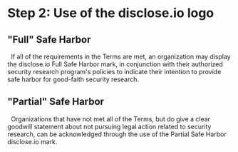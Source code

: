 # Step 2: Use of the disclose.io logo

## "Full" Safe Harbor
 
If all of the requirements in the Terms are met, an organization may display the disclose.io Full Safe Harbor mark, in conjunction with their authorized security research program's policies to indicate their intention to provide safe harbor for good-faith security research.
 
## "Partial" Safe Harbor
 
Organizations that have not met all of the Terms, but do give a clear goodwill statement about not pursuing legal action related to security research, can be acknowledged through the use of the Partial Safe Harbor disclose.io mark.
